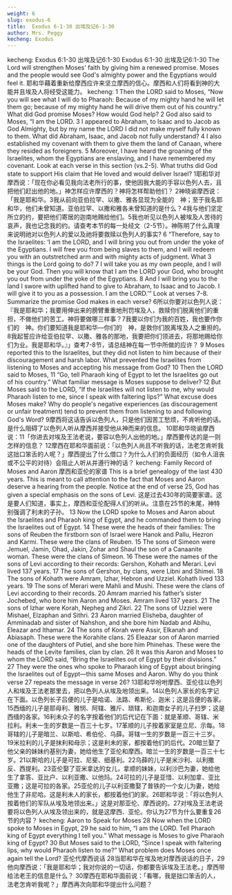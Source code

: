 ```yaml
---
weight: 6
slug: exodus-6
title:  Exodus 6-1-30 出埃及记6-1-30
author: Mrs. Peggy
kecheng: Exodus
---
```

kecheng: Exodus 6:1-30 出埃及记6:1-30
Exodus 6:1-30
出埃及记6:1-30
            The Lord will strengthen Moses' faith by giving him a renewed promise. Moses and the people would see God's almighty power and the Egyptians would feel it.
            耶和华藉着重新给摩西应许来坚立摩西的信心。摩西和人们将看到神的大能并且埃及人将经受这能力。
kecheng:    1 Then the LORD said to Moses, “Now you will see what I will do to Pharaoh: Because of my mighty hand he will let them go; because of my mighty hand he will drive them out of his country.” What did God promise Moses? How would God help?
   2 God also said to Moses, “I am the LORD. 3 I appeared to Abraham, to Isaac and to Jacob as God Almighty, but by my name the LORD I did not make myself fully known to them. What did Abraham, Isaac, and Jacob not fully understand? 4 I also established my covenant with them to give them the land of Canaan, where they resided as foreigners. 5 Moreover, I have heard the groaning of the Israelites, whom the Egyptians are enslaving, and I have remembered my covenant. Look at each verse in this section (vs.2-5). What truths did God state to support His claim that He loved and would deliver Israel?
1耶和华对摩西说：「现在你必看见我向法老所行的事，使他因我大能的手容以色列人去，且把他们赶出他的地。」神怎样应许摩西的？神将怎样帮助他们？
2神晓谕摩西说：「我是耶和华。3我从前向亚伯拉罕、以撒、雅各显现为全能的　神；至于我名耶和华，他们未曾知道。亚伯拉罕、以撒和雅各未曾知道的是什么？4我与他们坚定所立的约，要把他们寄居的迦南地赐给他们。5我也听见以色列人被埃及人苦待的哀声，我也记念我的约。请查考本节的每一处经文（2-5节）。神陈明了什么真理来说明祂对以色列人的爱以及祂将要救赎以色列人的事实?
6 “Therefore, say to the Israelites: ‘I am the LORD, and I will bring you out from under the yoke of the Egyptians. I will free you from being slaves to them, and I will redeem you with an outstretched arm and with mighty acts of judgment. What 3 things is the Lord going to do? 7 I will take you as my own people, and I will be your God. Then you will know that I am the LORD your God, who brought you out from under the yoke of the Egyptians. 8 And I will bring you to the land I swore with uplifted hand to give to Abraham, to Isaac and to Jacob. I will give it to you as a possession. I am the LORD.’” Look at verses 7-8. Summarize the promise God makes in each verse?
6所以你要对以色列人说：『我是耶和华；我要用伸出来的膀臂重重地刑罚埃及人，救赎你们脱离他们的重担，不做他们的苦工。神将要做哪三样事？7我要以你们为我的百姓，我也要作你们的　神。你们要知道我是耶和华—你们的　神，是救你们脱离埃及人之重担的。8我起誓应许给亚伯拉罕、以撒、雅各的那地，我要把你们领进去，将那地赐给你们为业。我是耶和华。』」查考7-8节，请总结神在每一节中所做的应许？
9 Moses reported this to the Israelites, but they did not listen to him because of their discouragement and harsh labor. What prevented the Israelites from listening to Moses and accepting his message from God?
   10 Then the LORD said to Moses, 11 “Go, tell Pharaoh king of Egypt to let the Israelites go out of his country.” What familiar message is Moses suppose to deliver?
   12 But Moses said to the LORD, “If the Israelites will not listen to me, why would Pharaoh listen to me, since I speak with faltering lips?” What excuse does Moses make? Why do people's negative experiences (as discouragement or unfair treatment) tend to prevent them from listening to and following God's Word?
9摩西将这话告诉以色列人，只是他们因苦工愁烦，不肯听他的话。是什么阻碍了以色列人听从摩西并接受他从神而来的信息。
10耶和华晓谕摩西说：11「你进去对埃及王法老说，要容以色列人出他的地。」摩西要传达的是一则怎样的信息？
12摩西在耶和华面前说：「以色列人尚且不听我的话，法老怎肯听我这拙口笨舌的人呢？」摩西提出了什么借口？为什么人们的负面经历（如令人沮丧或不公平的对待）会阻止人听从并遵行神的话？
kecheng: Family Record of Moses and Aaron
摩西和亚伦的家谱
            This is a brief genealogy of the last 430 years. This is meant to call attention to the fact that Moses and Aaron deserve a hearing from the people. Notice at the end of verse 25, God has given a special emphasis on the sons of Levi.
这是过去430年的简要家谱。这是要人们知道，事实上，摩西和亚伦配得人们的听从。注意在25节的末尾，神特别强调了利未的子孙。
    13 Now the LORD spoke to Moses and Aaron about the Israelites and Pharaoh king of Egypt, and he commanded them to bring the Israelites out of Egypt.
   14 These were the heads of their families:
   The sons of Reuben the firstborn son of Israel were Hanok and Pallu, Hezron and Karmi. These were the clans of Reuben.
   15 The sons of Simeon were Jemuel, Jamin, Ohad, Jakin, Zohar and Shaul the son of a Canaanite woman. These were the clans of Simeon.
   16 These were the names of the sons of Levi according to their records: Gershon, Kohath and Merari. Levi lived 137 years.
   17 The sons of Gershon, by clans, were Libni and Shimei.
   18 The sons of Kohath were Amram, Izhar, Hebron and Uzziel. Kohath lived 133 years.
   19 The sons of Merari were Mahli and Mushi.
   These were the clans of Levi according to their records.
   20 Amram married his father’s sister Jochebed, who bore him Aaron and Moses. Amram lived 137 years.
   21 The sons of Izhar were Korah, Nepheg and Zikri.
   22 The sons of Uzziel were Mishael, Elzaphan and Sithri.
   23 Aaron married Elisheba, daughter of Amminadab and sister of Nahshon, and she bore him Nadab and Abihu, Eleazar and Ithamar.
   24 The sons of Korah were Assir, Elkanah and Abiasaph. These were the Korahite clans.
   25 Eleazar son of Aaron married one of the daughters of Putiel, and she bore him Phinehas.
   These were the heads of the Levite families, clan by clan.
   26 It was this Aaron and Moses to whom the LORD said, “Bring the Israelites out of Egypt by their divisions.” 27 They were the ones who spoke to Pharaoh king of Egypt about bringing the Israelites out of Egypt—this same Moses and Aaron. Why do you think verse 27 repeats the message in verse 26?
13耶和华吩咐摩西、亚伦往以色列人和埃及王法老那里去，把以色列人从埃及地领出来。14以色列人家长的名字记在下面。以色列长子吕便的儿子是哈诺、法路、希斯伦、迦米；这是吕便的各家。15西缅的儿子是耶母利、雅悯、阿辖、雅斤、琐辖，和迦南女子的儿子扫罗；这是西缅的各家。16利未众子的名字按着他们的后代记在下面：就是革顺、哥辖、米拉利。利未一生的岁数是一百三十七岁。17革顺的儿子按着家室是立尼、示每。18哥辖的儿子是暗兰、以斯哈、希伯伦、乌薛。哥辖一生的岁数是一百三十三岁。19米拉利的儿子是抹利和母示；这是利未的家，都按着他们的后代。20暗兰娶了他父亲的妹妹约基别为妻，她给他生了亚伦和摩西。暗兰一生的岁数是一百三十七岁。21以斯哈的儿子是可拉、尼斐、细基利。22乌薛的儿子是米沙利、以利撒反、西提利。23亚伦娶了亚米拿达的女儿，拿顺的妹妹，以利沙巴为妻，她给他生了拿答、亚比户、以利亚撒、以他玛。24可拉的儿子是亚惜、以利加拿、亚比亚撒；这是可拉的各家。25亚伦的儿子以利亚撒娶了普铁的一个女儿为妻，她给他生了非尼哈。这是利未人的家长，都按着他们的家。26耶和华说：「将以色列人按着他们的军队从埃及地领出来。」这是对那亚伦、摩西说的。27对埃及王法老说要将以色列人从埃及领出来的，就是这摩西、亚伦。你认为27节为什么要重复26节的内容？
kecheng: Aaron to Speak for Moses
    28 Now when the LORD spoke to Moses in Egypt, 29 he said to him, “I am the LORD. Tell Pharaoh king of Egypt everything I tell you.” What message  is Moses to give Pharaoh king of Egypt?
   30 But Moses said to the LORD, “Since I speak with faltering lips, why would Pharaoh listen to me?” What problem does Moses once again tell the Lord?
亚伦代摩西说话
28当耶和华在埃及地对摩西说话的日子，29他向摩西说：「我是耶和华；我对你说的一切话，你都要告诉埃及王法老。」摩西带给法老王的信息是什么？
30摩西在耶和华面前说：「看哪，我是拙口笨舌的人，法老怎肯听我呢？」摩西再次向耶和华提出什么问题？
